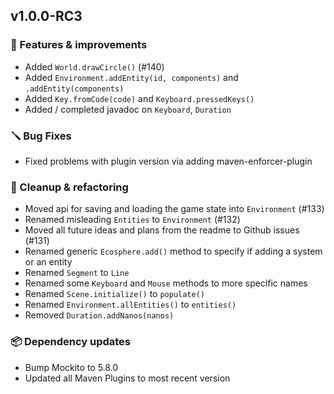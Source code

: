 ## v1.0.0-RC3


### 🚀 Features & improvements

- Added `World.drawCircle()` (#140)
- Added `Environment.addEntity(id, components)` and `.addEntity(components)`
- Added `Key.fromCode(code)` and `Keyboard.pressedKeys()`
- Added / completed javadoc on `Keyboard`, `Duration`

### 🪛 Bug Fixes

- Fixed problems with plugin version via adding maven-enforcer-plugin

### 🧽 Cleanup & refactoring

- Moved api for saving and loading the game state into `Environment` (#133)
- Renamed misleading `Entities` to `Environment` (#132)
- Moved all future ideas and plans from the readme to Github issues (#131)
- Renamed generic `Ecosphere.add()` method to specify if adding a system or an entity
- Renamed `Segment` to `Line`
- Renamed some `Keyboard` and `Mouse` methods to more specific names
- Renamed `Scene.initialize()` to `populate()`
- Renamed `Environment.allEntities()` to `entities()`
- Removed `Duration.addNanos(nanos)`

### 📦 Dependency updates

- Bump Mockito to 5.8.0
- Updated all Maven Plugins to most recent version